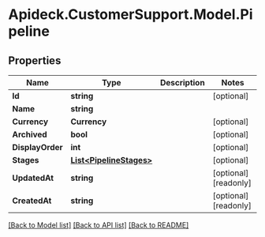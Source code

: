 # Apideck.CustomerSupport.Model.Pipeline

## Properties

Name | Type | Description | Notes
------------ | ------------- | ------------- | -------------
**Id** | **string** |  | [optional] 
**Name** | **string** |  | 
**Currency** | **Currency** |  | [optional] 
**Archived** | **bool** |  | [optional] 
**DisplayOrder** | **int** |  | [optional] 
**Stages** | [**List&lt;PipelineStages&gt;**](PipelineStages.md) |  | [optional] 
**UpdatedAt** | **string** |  | [optional] [readonly] 
**CreatedAt** | **string** |  | [optional] [readonly] 

[[Back to Model list]](../README.md#documentation-for-models) [[Back to API list]](../README.md#documentation-for-api-endpoints) [[Back to README]](../README.md)

